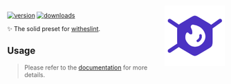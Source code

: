 <!-- Badges -->
[src-version]: https://img.shields.io/npm/v/@witheslint/preset-solid?style=flat&color=444&label=version
[src-download]: https://img.shields.io/npm/dm/@witheslint/preset-solid?style=flat&color=444&label=download
[href-npm]: https://npmjs.com/package/@witheslint/preset-solid

<img src="https://github.com/witheslint/static/raw/main/icons/witheslint.svg" alt="witheslint" align="right" width="140" height="140">

[![version][src-version]][href-npm]
[![downloads][src-download]][href-npm]

✨ The solid preset for [witheslint](https://github.com/witheslint/witheslint).

## Usage

> Please refer to the [documentation](https://witheslint.github.io/guides/getting-started) for more details.
